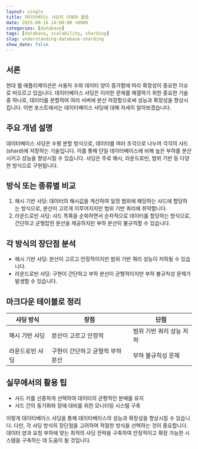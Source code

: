```yaml
---
layout: single
title: 데이터베이스 샤딩의 이해와 활용
date: 2025-09-16 14:00:00 +0900
categories: [database]
tags: [database, scalability, sharding]
slug: understanding-database-sharding
show_date: false
---
```


## 서론
현대 웹 애플리케이션은 사용자 수와 데이터 양이 증가함에 따라 확장성이 중요한 이슈로 떠오르고 있습니다. 데이터베이스 샤딩은 이러한 문제를 해결하기 위한 중요한 기술 중 하나로, 데이터를 분할하여 여러 서버에 분산 저장함으로써 성능과 확장성을 향상시킵니다. 이번 포스트에서는 데이터베이스 샤딩에 대해 자세히 알아보겠습니다.

## 주요 개념 설명
데이터베이스 샤딩은 수평 분할 방식으로, 데이터를 여러 조각으로 나누어 각각의 샤드(shard)에 저장하는 기술입니다. 이를 통해 단일 데이터베이스에 비해 높은 부하를 분산시키고 성능을 향상시킬 수 있습니다. 샤딩은 주로 해시, 라운드로빈, 범위 기반 등 다양한 방식으로 구현됩니다.

## 방식 또는 종류별 비교
1. 해시 기반 샤딩: 데이터의 해시값을 계산하여 일정 범위에 해당하는 샤드에 할당하는 방식으로, 분산이 고르게 이루어지지만 범위 기반 쿼리에 취약합니다.
2. 라운드로빈 샤딩: 샤드 목록을 순회하면서 순차적으로 데이터를 할당하는 방식으로, 간단하고 균형잡힌 분산을 제공하지만 부하 분산이 불규칙할 수 있습니다.

## 각 방식의 장단점 분석
- 해시 기반 샤딩: 분산이 고르고 안정적이지만 범위 기반 쿼리 성능이 저하될 수 있습니다.
- 라운드로빈 샤딩: 구현이 간단하고 부하 분산이 균형적이지만 부하 불규칙성 문제가 발생할 수 있습니다.

## 마크다운 테이블로 정리
| 샤딩 방식        | 장점                                | 단점                                       |
|-----------------|-------------------------------------|-------------------------------------------|
| 해시 기반 샤딩  | 분산이 고르고 안정적               | 범위 기반 쿼리 성능 저하                 |
| 라운드로빈 샤딩 | 구현이 간단하고 균형적 부하 분산  | 부하 불규칙성 문제                         |

## 실무에서의 활용 팁
- 샤드 키를 신중하게 선택하여 데이터의 균형적인 분배를 유지
- 샤드 간의 동기화와 장애 대비를 위한 모니터링 시스템 구축

이렇게 데이터베이스 샤딩을 통해 데이터베이스의 성능과 확장성을 향상시킬 수 있습니다. 다만, 각 샤딩 방식의 장단점을 고려하여 적절한 방식을 선택하는 것이 중요합니다. 데이터 양과 요청 부하에 맞는 최적의 샤딩 전략을 구축하여 안정적이고 확장 가능한 시스템을 구축하는 데 도움이 될 것입니다.